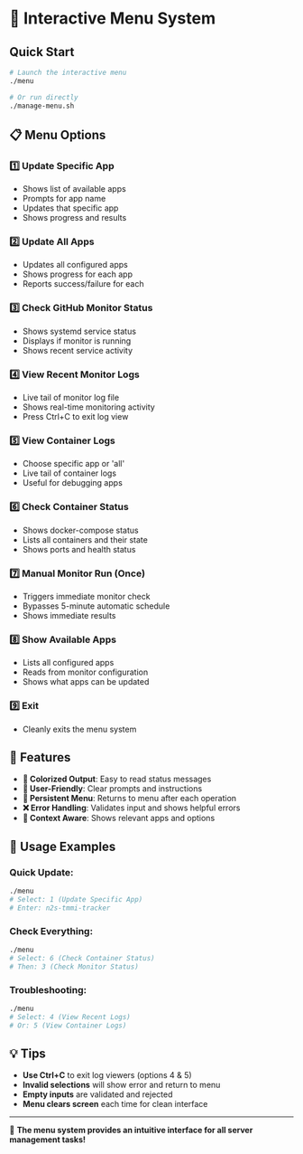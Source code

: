 # 🚀 Interactive Menu System

## Quick Start

```bash
# Launch the interactive menu
./menu

# Or run directly
./manage-menu.sh
```

## 📋 Menu Options

### **1️⃣ Update Specific App**
- Shows list of available apps
- Prompts for app name
- Updates that specific app
- Shows progress and results

### **2️⃣ Update All Apps** 
- Updates all configured apps
- Shows progress for each app
- Reports success/failure for each

### **3️⃣ Check GitHub Monitor Status**
- Shows systemd service status
- Displays if monitor is running
- Shows recent service activity

### **4️⃣ View Recent Monitor Logs**
- Live tail of monitor log file
- Shows real-time monitoring activity
- Press Ctrl+C to exit log view

### **5️⃣ View Container Logs**
- Choose specific app or 'all'
- Live tail of container logs
- Useful for debugging apps

### **6️⃣ Check Container Status**
- Shows docker-compose status
- Lists all containers and their state
- Shows ports and health status

### **7️⃣ Manual Monitor Run (Once)**
- Triggers immediate monitor check
- Bypasses 5-minute automatic schedule
- Shows immediate results

### **8️⃣ Show Available Apps**
- Lists all configured apps
- Reads from monitor configuration
- Shows what apps can be updated

### **9️⃣ Exit**
- Cleanly exits the menu system

## 🎨 Features

- **🌈 Colorized Output**: Easy to read status messages
- **📱 User-Friendly**: Clear prompts and instructions  
- **🔄 Persistent Menu**: Returns to menu after each operation
- **❌ Error Handling**: Validates input and shows helpful errors
- **🎯 Context Aware**: Shows relevant apps and options

## 🚀 Usage Examples

### **Quick Update:**
```bash
./menu
# Select: 1 (Update Specific App)
# Enter: n2s-tmmi-tracker
```

### **Check Everything:**
```bash
./menu  
# Select: 6 (Check Container Status)
# Then: 3 (Check Monitor Status)
```

### **Troubleshooting:**
```bash
./menu
# Select: 4 (View Recent Logs) 
# Or: 5 (View Container Logs)
```

## 💡 Tips

- **Use Ctrl+C** to exit log viewers (options 4 & 5)
- **Invalid selections** will show error and return to menu
- **Empty inputs** are validated and rejected
- **Menu clears screen** each time for clean interface

---

🎯 **The menu system provides an intuitive interface for all server management tasks!**
